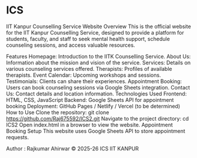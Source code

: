 # ICS
IIT Kanpur Counselling Service Website
Overview
This is the official website for the IIT Kanpur Counselling Service, designed to provide a platform for students, faculty, and staff to seek mental health support, schedule counseling sessions, and access valuable resources.

Features
Homepage: Introduction to the IITK Counselling Service.
About Us: Information about the mission and vision of the service.
Services: Details on various counseling services offered.
Therapists: Profiles of available therapists.
Event Calendar: Upcoming workshops and sessions.
Testimonials: Clients can share their experiences.
Appointment Booking: Users can book counseling sessions via Google Sheets integration.
Contact Us: Contact details and location information.
Technologies Used
Frontend: HTML, CSS, JavaScript
Backend: Google Sheets API for appointment booking
Deployment: GitHub Pages / Netlify / Vercel (to be determined)
How to Use
Clone the repository:
git clone https://github.com/Raj675592/ICS2.git
Navigate to the project directory:
cd ICS2
Open index.html in a browser to view the website.
Appointment Booking Setup
This website uses Google Sheets API to store appointment requests.

Author : Rajkumar Ahirwar
© 2025-26 ICS IIT KANPUR

